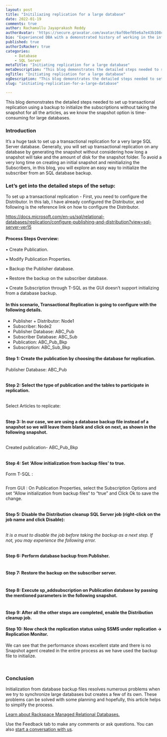 ```yaml
---
layout: post
title: "Initiliazing replication for a large database"
date: 2022-01-19
comments: true
author: Rachamallu Jayaprakash Reddy 
authorAvatar: 'https://secure.gravatar.com/avatar/6af0bef05e6a7e43b108c62b13127952'
bio: "Experienced DBA with a demonstrated history of working in the information technology and services industry, Skilled in MS SQL Server, Migration Projects, Database Administration, High Availability Techniques and Performance Tuning. Strong engineering professional with a Master's of Technology - M. Tech focused in Computer Sciences from JNTUH College of Engineering, Hyderabad."
published: true
authorIsRacker: true
categories:
    - Database
    - SQL Server
metaTitle: "Initiating replication for a large database"
metaDescription: "This blog demonstrates the detailed steps needed to set up transactional replication using a backup to initialize the subscriptions without taking the snapshot for all the articles, as we know the snapshot option is time-consuming for large databases. "
ogTitle: "Initiating replication for a large database"
ogDescription: "This blog demonstrates the detailed steps needed to set up transactional replication using a backup to initialize the subscriptions without taking the snapshot for all the articles, as we know the snapshot option is time-consuming for large databases."
slug: "initiating-replication-for-a-large-database"

---
```


This blog demonstrates the detailed steps needed to set up transactional replication using a backup to initialize the subscriptions without taking the snapshot for all the articles, as we know the snapshot option is time-consuming for large databases. 

<!--more-->


### Introduction

It’s a huge task to set up a transactional replication for a very large SQL Server database. Generally, you will set up transactional replication on any database by generating the snapshot without considering how long a snapshot will take and the amount of disk for the snapshot folder.
To avoid a very long time on creating an initial snapshot and reinitializing the Subscribers, in this blog, you will explore an easy way to initialize the subscriber from an SQL database backup.


### Let’s get into the detailed steps of the setup:
To set up a transactional replication - First, you need to configure the Distributor. 
In this lab, I have already configured the Distributor, and following is the reference link on how to configure the Distributor. 

https://docs.microsoft.com/en-us/sql/relational-databases/replication/configure-publishing-and-distribution?view=sql-server-ver15


#### Process Steps Overview:
•	Create Publication. 

•	Modify Publication Properties.  

•	Backup the Publisher database.

•	Restore the backup on the subscriber database.  

•	Create Subscription through T-SQL as the GUI doesn’t support initializing from a database backup.


#### In this scenario, Transactional Replication is going to configure with the following details. 

- Publisher + Distributor: Node1
- Subscriber: Node2
- Publisher Database: ABC_Pub
- Subscriber Database: ABC_Sub
- Publication: ABC_Pub_Bkp
- Subscription: ABC_Sub_Bkp


#### Step 1: Create the publication by choosing the database for replication. 
Publisher Database: ABC_Pub

<img src=Picture1.png title="" alt="">


#### Step 2: Select the type of publication and the tables to participate in replication.

<img src=Picture2.png title="" alt="">

Select Articles to replicate: 

<img src=Picture3.png title="" alt="">


#### Step 3: In our case, we are using a database backup file instead of a snapshot so we will leave them blank and click on next, as shown in the following snapshot.


<img src=Picture4.png title="" alt="">

Created publication- ABC_Pub_Bkp 

<img src=Picture5.png title="" alt="">


#### Step 4: Set ‘Allow initialization from backup files’ to true. 

Form T-SQL :

<img src=Picture6.png title="" alt="">

From GUI : 
On Publication Properties, select the Subscription Options and set “Allow initialization from backup files“ to “true” and Click Ok to save the change.

<img src=Picture7.png title="" alt="">

#### Step 5: Disable the Distribution cleanup SQL Server job (right-click on the job name and click Disable):

<img src=Picture8.png title="" alt="">

_It is a must to disable the job before taking the backup as a next step. If not, you may experience the following error._

<img src=Picturex.png title="" alt="">


#### Step 6: Perform database backup from Publisher.

<img src=Picture9.png title="" alt="">

#### Step 7: Restore the backup on the subscriber server.

<img src=Picture10.png title="" alt="">

#### Step 8: Execute sp_addsubscription on Publication database by passing the mentioned parameters in the following snapshot. 

<img src=Picture11.png title="" alt="">

#### Step 9: After all the other steps are completed, enable the Distribution cleanup job.

#### Step 10: Now check the replication status using SSMS under replication → Replication Monitor.

We can see that the performance shows excellent state and there is no Snapshot agent created in the entire process as we have used the backup file to initialize. 

<img src=Picture12.png title="" alt="">

<img src=Picture13.png title="" alt="">


### Conclusion

Initialization from database backup files resolves numerous problems when we try to synchronize large databases but creates a few of its own. These problems can be solved with some planning and hopefully, this article helps to simplify the process.




<a class="cta purple" id="cta" href="https://www.rackspace.com/data/managed-sql"> Learn about Rackspace Managed Relational Databases.</a>


Use the Feedback tab to make any comments or ask questions. You can also
[start a conversation with us](https://www.rackspace.com/contact).
